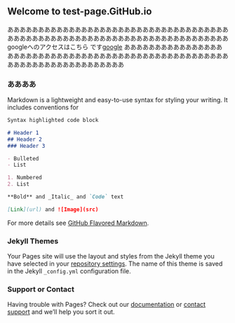 ## Welcome to test-page.GitHub.io

ああああああああああああああああああああああああああああああああああああああああああああああああああああああああああああああああああああああああgoogleへのアクセスはこちら です[google](https://www.google.co.jp/) あああああああああああああああああああああああああああああああああああああああああああああああああああああああああああああああああああああああ
### ああああ

Markdown is a lightweight and easy-to-use syntax for styling your writing. It includes conventions for

```markdown
Syntax highlighted code block

# Header 1
## Header 2
### Header 3

- Bulleted
- List

1. Numbered
2. List

**Bold** and _Italic_ and `Code` text

[Link](url) and ![Image](src)
```

For more details see [GitHub Flavored Markdown](https://guides.github.com/features/mastering-markdown/).

### Jekyll Themes

Your Pages site will use the layout and styles from the Jekyll theme you have selected in your [repository settings](https://github.com/Shokooooo/test-page.GitHub.io/settings). The name of this theme is saved in the Jekyll `_config.yml` configuration file.

### Support or Contact

Having trouble with Pages? Check out our [documentation](https://help.github.com/categories/github-pages-basics/) or [contact support](https://github.com/contact) and we’ll help you sort it out.
